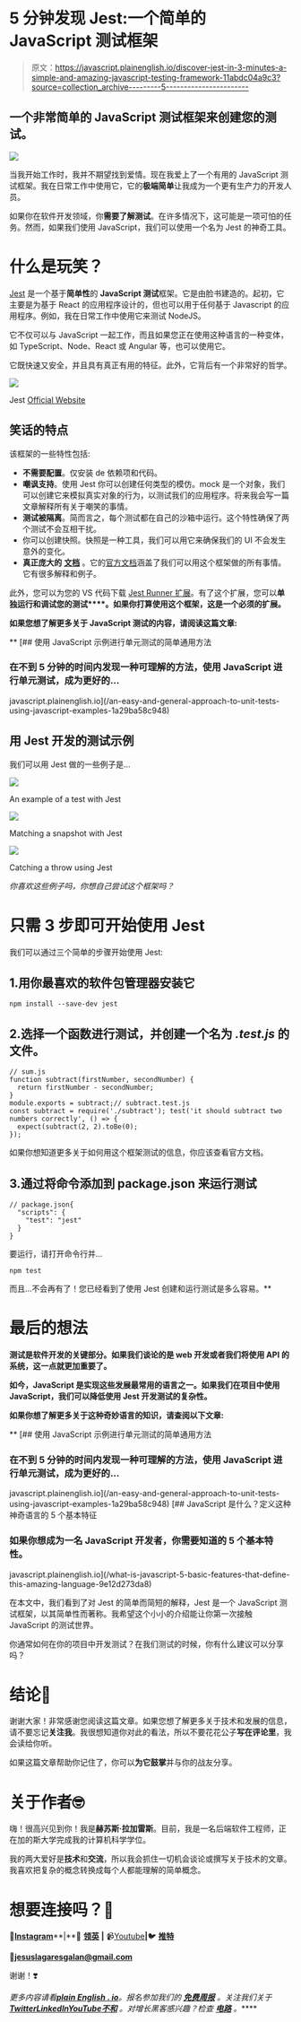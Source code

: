 # 5 分钟发现 Jest:一个简单的 JavaScript 测试框架

> 原文：<https://javascript.plainenglish.io/discover-jest-in-3-minutes-a-simple-and-amazing-javascript-testing-framework-11abdc04a9c3?source=collection_archive---------5----------------------->

## 一个非常简单的 JavaScript 测试框架来创建您的测试。

![](img/b9de7c284e5cac0f39c149f1b8fc5f85.png)

当我开始工作时，我并不期望找到爱情。现在我爱上了一个有用的 JavaScript 测试框架。我在日常工作中使用它，它的**极端简单**让我成为一个更有生产力的开发人员。

如果你在软件开发领域，你**需要了解测试**。在许多情况下，这可能是一项可怕的任务。然而，如果我们使用 JavaScript，我们可以使用一个名为 Jest 的神奇工具。

# 什么是玩笑？

[Jest](https://jestjs.io/) 是一个基于**简单性**的 **JavaScript 测试**框架。它是由脸书建造的。起初，它主要是为基于 React 的应用程序设计的，但也可以用于任何基于 Javascript 的应用程序。例如，我在日常工作中使用它来测试 NodeJS。

它不仅可以与 JavaScript 一起工作，而且如果您正在使用这种语言的一种变体，如 TypeScript、Node、React 或 Angular 等，也可以使用它。

它既快速又安全，并且具有真正有用的特征。此外，它背后有一个非常好的哲学。

![](img/02be24ea45855911a4a0648fe4bc9d2b.png)

Jest [Official Website](https://jestjs.io/)

## 笑话的特点

该框架的一些特性包括:

*   **不需要配置**。仅安装 de 依赖项和代码。
*   **嘲讽支持**。使用 Jest 你可以创建任何类型的模仿。mock 是一个对象，我们可以创建它来模拟真实对象的行为，以测试我们的应用程序。将来我会写一篇文章解释所有关于嘲笑的事情。
*   **测试被隔离**。简而言之，每个测试都在自己的沙箱中运行。这个特性确保了两个测试不会互相干扰。
*   你可以创建快照。快照是一种工具，我们可以用它来确保我们的 UI 不会发生意外的变化。
*   **真正庞大的** [**文档**](https://jestjs.io/docs/getting-started) 。它的[官方文档](https://jestjs.io/docs/getting-started)涵盖了我们可以用这个框架做的所有事情。它有很多解释和例子。

此外，您可以为您的 VS 代码下载 [Jest Runner 扩展](https://marketplace.visualstudio.com/items?itemName=firsttris.vscode-jest-runner)。有了这个扩展，您可以**单独运行和调试您的测试****。如果你打算使用这个框架，这是一个必须的扩展。**

**如果您想了解更多关于 JavaScript 测试的内容，请阅读这篇文章:**

**[](/an-easy-and-general-approach-to-unit-tests-using-javascript-examples-1a29ba58c948) [## 使用 JavaScript 示例进行单元测试的简单通用方法

### 在不到 5 分钟的时间内发现一种可理解的方法，使用 JavaScript 进行单元测试，成为更好的…

javascript.plainenglish.io](/an-easy-and-general-approach-to-unit-tests-using-javascript-examples-1a29ba58c948) 

## 用 Jest 开发的测试示例

我们可以用 Jest 做的一些例子是…

![](img/3d153771dfab69dc199e92e442e3a96d.png)

An example of a test with Jest

![](img/90074e5adb92eee7b9ffe622b4eee516.png)

Matching a snapshot with Jest

![](img/8a8195316bfcdef7b99d648a0af870ec.png)

Catching a throw using Jest

*你喜欢这些例子吗，你想自己尝试这个框架吗？*

# 只需 3 步即可开始使用 Jest

我们可以通过三个简单的步骤开始使用 Jest:

## 1.用你最喜欢的软件包管理器安装它

```
npm install --save-dev jest
```

## 2.选择一个函数进行测试，并创建一个名为 *.test.js* 的文件。

```
// sum.js
function subtract(firstNumber, secondNumber) {
  return firstNumber - secondNumber; 
}
module.exports = subtract;// subtract.test.js
const subtract = require('./subtract'); test('it should subtract two numbers correctly', () => {
  expect(subtract(2, 2).toBe(0);
});
```

如果你想知道更多关于如何用这个框架测试的信息，你应该查看官方文档。

## 3.通过将命令添加到 package.json 来运行测试

```
// package.json{
  "scripts": {
    "test": "jest"
  }
}
```

要运行，请打开命令行并…

```
npm test
```

而且…不会再有了！您已经看到了使用 Jest 创建和运行测试是多么容易。** 

# **最后的想法**

**测试是软件开发的关键部分。如果我们谈论的是 **web 开发**或者我们将使用 **API** 的系统，这一点就更加重要了。**

**如今，JavaScript 是实现这些发展最常用的语言之一。如果我们在项目中使用 JavaScript，我们可以降低使用 Jest 开发测试的复杂性。**

**如果你想了解更多关于这种奇妙语言的知识，请查阅以下文章:**

**[](/an-easy-and-general-approach-to-unit-tests-using-javascript-examples-1a29ba58c948) [## 使用 JavaScript 示例进行单元测试的简单通用方法

### 在不到 5 分钟的时间内发现一种可理解的方法，使用 JavaScript 进行单元测试，成为更好的…

javascript.plainenglish.io](/an-easy-and-general-approach-to-unit-tests-using-javascript-examples-1a29ba58c948) [](/what-is-javascript-5-basic-features-that-define-this-amazing-language-9e12d273da8) [## JavaScript 是什么？定义这种神奇语言的 5 个基本特征

### 如果你想成为一名 JavaScript 开发者，你需要知道的 5 个基本特性。

javascript.plainenglish.io](/what-is-javascript-5-basic-features-that-define-this-amazing-language-9e12d273da8) 

在本文中，我们看到了对 Jest 的简单而简短的解释，Jest 是一个 JavaScript 测试框架，以其简单性而著称。我希望这个小小的介绍能让你第一次接触 JavaScript 的测试世界。

你通常如何在你的项目中开发测试？在我们测试的时候，你有什么建议可以分享吗？

# 结论👋

谢谢大家！非常感谢您阅读这篇文章。如果您想了解更多关于技术和发展的信息，请不要忘记**关注我**。我很想知道你对此的看法，所以不要花花公子**写在评论里**，我会读给你听。

如果这篇文章帮助你记住了，你可以**为它鼓掌**并与你的战友分享。

# 关于作者🤓

嗨！很高兴见到你！我是**赫苏斯·拉加雷斯**。目前，我是一名后端软件工程师，正在加的斯大学完成我的计算机科学学位。

我的两大爱好是**技术**和**交流**，所以我会抓住一切机会谈论或撰写关于技术的文章。我喜欢把复杂的概念转换成每个人都能理解的简单概念。

# 想要连接吗？📲

📸[**Instagram**](https://instagram.com/jesuslagares_)**|**💼 [**领英**](https://www.linkedin.com/in/jesus-lagares/) **|** 📹[Youtube](https://www.youtube.com/c/Jes%C3%BAsLagares)**|**🐦 [**推特**](https://twitter.com/jesuslagares_)

📩**jesuslagaresgalan@gmail.com**

谢谢！❣️

*更多内容请看*[***plain English . io***](https://plainenglish.io/)*。报名参加我们的* [***免费周报***](http://newsletter.plainenglish.io/) *。关注我们关于*[***Twitter***](https://twitter.com/inPlainEngHQ)[***LinkedIn***](https://www.linkedin.com/company/inplainenglish/)*[***YouTube***](https://www.youtube.com/channel/UCtipWUghju290NWcn8jhyAw)*[***不和***](https://discord.gg/GtDtUAvyhW) *。对增长黑客感兴趣？检查* [***电路***](https://circuit.ooo/) *。*****